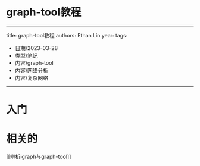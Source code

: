 # graph-tool教程


---
title: graph-tool教程
authors: Ethan Lin
year:
tags:
  - 日期/2023-03-28 
  - 类型/笔记 
  - 内容/graph-tool 
  - 内容/网络分析 
  - 内容/复杂网络 
---




# 入门



# 相关的

[[辨析igraph与graph-tool]]